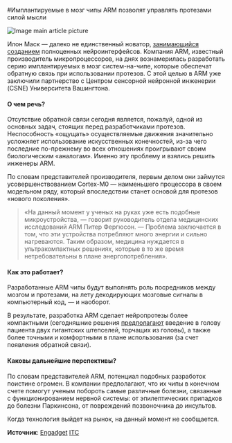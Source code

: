 #Имплантируемые в мозг чипы ARM позволят управлять протезами силой мысли

![Image main article picture](http://itc.ua/wp-content/uploads/2017/05/robot-love2.jpg)


Илон Маск — далеко не единственный новатор, [занимающийся созданием](http://itc.ua/news/ilon-mask-planiruet-sozdat-polnotsennyie-neyrointerfeysyi-dlya-svyazi-mozga-s-kompyuterom-za-8-10-let-a-produktyi-dlya-meditsinyi-za-chetyire/) полноценных нейроинтерфейсов. Компания ARM, известный производитель микропроцессоров, на днях вознамерилась разработать серию имплантируемых в мозг систем-на-чипе, которые обеспечат обратную связь при использовании протезов. C этой целью в ARM уже заключили партнерство с Центром сенсорной нейронной инженерии (CSNE) Университета Вашингтона.

#### **О чем речь?**

Отсутствие обратной связи сегодня является, пожалуй, одной из основных задач, стоящих перед разработчиками протезов. Неспособность «ощущать» осуществляемые движения значительно усложняет использование искусственных конечностей, из-за чего последние по-прежнему во всех отношениях проигрывают своим биологическим «аналогам». Именно эту проблему и взялись решить инженеры ARM.

По словам представителей производителя, первым делом они займутся усовершенствованием Cortex-M0 — наименьшего процессора в своем модельном ряду, который впоследствии станет основой для протезов «нового поколения».

> «На данный момент у ученых на руках уже есть подобные микроустройства, — говорит руководитель отдела медицинских исследований ARM Питер Фергюсон. — Проблема заключается в том, что эти устройства потребляют много энергии и сильно нагреваются. Таким образом, медицина нуждается в ультракомпактных решениях, которые в то же время нетребовательны в плане энергопотребления».

#### **Как это работает?**

Разработанные ARM чипы будут выполнять роль посредников между мозгом и протезами, на лету декодирующих мозговые сигналы в компьютерный код, — и наоборот.

В результате, разработка ARM сделает нейропротезы более компактными (сегодняшние решения [предполагают](http://itc.ua/news/uchenyie-razrabotali-unikalnyiy-neyroprotez-upravlyaemyiy-golovnyim-mozgom-patsienta-v-obhod-povrezhdennogo-spinnogo-mozga/) введение в голову пациента двух гигантских штепселей, торчащих из головы), а также более точными и комфортными в плане использования (за счет появления обратной связи).

#### **Каковы дальнейшие перспективы?**

По словам представителей ARM, потенциал подобных разработок поистине огромен. В компании предполагают, что их чипы в конечном счете помогут ученым побороть самые различные болезни, связанные с функционированием нервной системы: от эпилептических припадков до болезни Паркинсона, от повреждений позвоночника до инсультов.

Когда технология выйдет на рынок, на данный момент не сообщается.

**Источник**: [Engadget](https://www.engadget.com/2017/05/17/arm-targets-your-brain-with-new-implantable-chips/)
[ITC](http://itc.ua/blogs/implantiruemyie-v-mozg-chipyi-arm-pozvolyat-upravlyat-protezami-siloy-myisli/)

